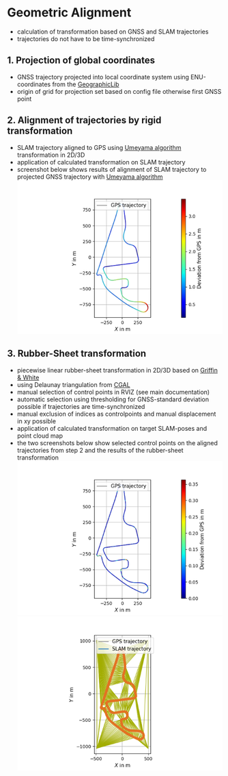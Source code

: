 # Geometric Alignment

- calculation of transformation based on GNSS and SLAM trajectories
- trajectories do not have to be time-synchronized

## 1. Projection of global coordinates

- GNSS trajectory projected into local coordinate system using ENU-coordinates from the [GeographicLib](https://geographiclib.sourceforge.io/2009-03/classGeographicLib_1_1LocalCartesian.html)
- origin of grid for projection set based on config file otherwise first GNSS point

## 2. Alignment of trajectories by rigid transformation

- SLAM trajectory aligned to GPS using [Umeyama algorithm](https://web.stanford.edu/class/cs273/refs/umeyama.pdf) transformation in 2D/3D
- application of calculated transformation on SLAM trajectory
- screenshot below shows results of alignment of SLAM trajectory to projected GNSS trajectory with [Umeyama algorithm](https://web.stanford.edu/class/cs273/refs/umeyama.pdf)\
  ![image](img/traj_al.png)

## 3. Rubber-Sheet transformation

- piecewise linear rubber-sheet transformation in 2D/3D based on [Griffin & White](https://www.tandfonline.com/doi/abs/10.1559/152304085783915135)
- using Delaunay triangulation from [CGAL](https://www.cgal.org/)
- manual selection of control points in RVIZ (see main documentation)
- automatic selection using thresholding for GNSS-standard deviation possible if trajectories are time-synchronized
- manual exclusion of indices as controlpoints and manual displacement in xy possible
- application of calculated transformation on target SLAM-poses and point cloud map
- the two screenshots below show selected control points on the aligned trajectories from step 2 and the results of the rubber-sheet transformation\
  ![image](img/traj_rubber_sheet.png) ![image](img/triag.png)
